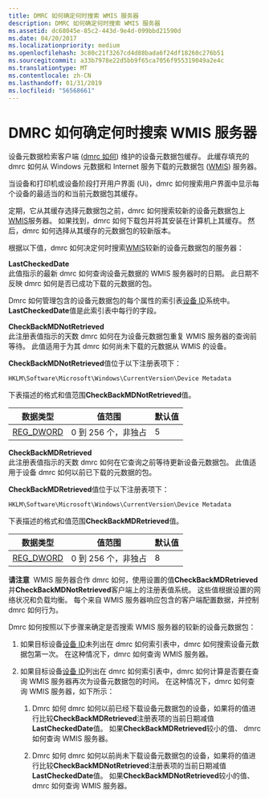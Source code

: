 ```yaml
---
title: DMRC 如何确定何时搜索 WMIS 服务器
description: DMRC 如何确定何时搜索 WMIS 服务器
ms.assetid: dc68045e-85c2-443d-9e4d-099bbd21590d
ms.date: 04/20/2017
ms.localizationpriority: medium
ms.openlocfilehash: 3c80c21f3267cd4d88bada6f24df18260c276b51
ms.sourcegitcommit: a33b7978e22d5bb9f65ca7056f955319049a2e4c
ms.translationtype: MT
ms.contentlocale: zh-CN
ms.lasthandoff: 01/31/2019
ms.locfileid: "56568661"
---
```

# <a name="how-the-dmrc-determines-when-to-search-the-wmis-server"></a>DMRC 如何确定何时搜索 WMIS 服务器


设备元数据检索客户端 ([dmrc 如何](device-metadata-retrieval-client.md)) 维护的设备元数据包缓存。 此缓存填充的 dmrc 如何从 Windows 元数据和 Internet 服务下载的元数据包 ([WMIS](windows-metadata-and-internet-services.md)) 服务器。

当设备和打印机或设备阶段打开用户界面 (Ui)，dmrc 如何搜索用户界面中显示每个设备的最适当的和当前元数据包其缓存。

定期，它从其缓存选择元数据包之前，dmrc 如何搜索较新的设备元数据包上[WMIS](windows-metadata-and-internet-services.md)服务器。 如果找到，dmrc 如何下载包并将其安装在计算机上其缓存。 然后，dmrc 如何选择从其缓存的元数据包的较新版本。

根据以下值，dmrc 如何决定何时搜索[WMIS](windows-metadata-and-internet-services.md)较新的设备元数据包的服务器：

<a href="" id="lastcheckeddate"></a>**LastCheckedDate**  
此值指示的最新 dmrc 如何查询设备元数据的 WMIS 服务器时的日期。 此日期不反映 dmrc 如何是否已成功下载的元数据的包。

Dmrc 如何管理包含的设备元数据包的每个属性的索引表[设备 ID](device-ids.md)系统中。 **LastCheckedDate**值是此索引表中每行的字段。

<a href="" id="checkbackmdnotretrieved"></a>**CheckBackMDNotRetrieved**  
此注册表值指示的天数 dmrc 如何在为设备元数据包重复 WMIS 服务器的查询前等待。 此值适用于为其 dmrc 如何尚未下载的元数据从 WMIS 的设备。

**CheckBackMDNotRetrieved**值位于以下注册表项下：

```cpp
HKLM\Software\Microsoft\Windows\CurrentVersion\Device Metadata
```

下表描述的格式和值范围**CheckBackMDNotRetrieved**值。

| 数据类型  | 值范围         | 默认值 |
|------------|---------------------|---------------|
| [REG_DWORD](https://docs.microsoft.com/windows/desktop/SysInfo/registry-value-types) | 0 到 256 个，非独占 | 5             |

 

<a href="" id="checkbackmdretrieved"></a>**CheckBackMDRetrieved**  
此注册表值指示的天数 dmrc 如何在它查询之前等待更新设备元数据包。 此值适用于设备 dmrc 如何以前已下载的元数据的包。

**CheckBackMDRetrieved**值位于以下注册表项下：

```cpp
HKLM\Software\Microsoft\Windows\CurrentVersion\Device Metadata
```

下表描述的格式和值范围**CheckBackMDRetrieved**值。

| 数据类型  | 值范围         | 默认值 |
|------------|---------------------|---------------|
| [REG_DWORD](https://docs.microsoft.com/windows/desktop/SysInfo/registry-value-types) | 0 到 256 个，非独占 | 8             |

 

**请注意**  WMIS 服务器合作 dmrc 如何，使用设置的值**CheckBackMDRetrieved**并**CheckBackMDNotRetrieved**客户端上的注册表值系统。 这些值根据设置的网络状况和负载均衡。 每个来自 WMIS 服务器响应包含的客户端配置数据，并控制 dmrc 如何行为。

 

Dmrc 如何按照以下步骤来确定是否搜索 WMIS 服务器的较新的设备元数据包：

1.  如果目标设备[设备 ID](device-ids.md)未列出在 dmrc 如何索引表中，dmrc 如何搜索设备元数据包第一次。 在这种情况下，dmrc 如何查询 WMIS 服务器。

2.  如果目标设备[设备 ID](device-ids.md)列出在 dmrc 如何索引表中，dmrc 如何计算是否要在查询 WMIS 服务器再次为设备元数据包的时间。 在这种情况下，dmrc 如何查询 WMIS 服务器，如下所示：

    1.  Dmrc 如何 dmrc 如何以前已经下载设备元数据包的设备，如果将的值进行比较**CheckBackMDRetrieved**注册表项的当前日期减值**LastCheckedDate**值。 如果**CheckBackMDRetrieved**较小的值、 dmrc 如何查询 WMIS 服务器。

    2.  Dmrc 如何 dmrc 如何以前尚未下载设备元数据包的设备，如果将的值进行比较**CheckBackMDNotRetrieved**注册表项的当前日期减值**LastCheckedDate**值。 如果**CheckBackMDNotRetrieved**较小的值、 dmrc 如何查询 WMIS 服务器。

 

 





